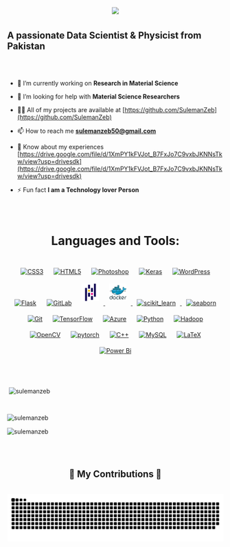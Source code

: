 <h1 align="center">
    <img src="https://readme-typing-svg.herokuapp.com/?font=Righteous&size=35&center=true&vCenter=true&width=700&height=70&duration=1200&lines=Hi+There!+👋;+I'm+Suleman+Zeb!;+Data+Scientist;"/>
<br/>
</h1>
<h2 align="left">A passionate Data Scientist & Physicist from Pakistan </h2>
<br/>
<br/>

- 🔭 I’m currently working on **Research in Material Science**

- 🤝 I’m looking for help with **Material Science Researchers**

- 👨‍💻 All of my projects are available at [https://github.com/SulemanZeb](https://github.com/SulemanZeb)

- 📫 How to reach me **sulemanzeb50@gmail.com**

- 📄 Know about my experiences [https://drive.google.com/file/d/1XmPY1kFVJot_B7FxJo7C9vxbJKNNsTkw/view?usp=drivesdk](https://drive.google.com/file/d/1XmPY1kFVJot_B7FxJo7C9vxbJKNNsTkw/view?usp=drivesdk)

- ⚡ Fun fact **I am a Technology lover Person**
<br>
<br>
<h1 align="center">Languages and Tools:</h1>
<br>
<div align="center">  
<a href="https://www.w3schools.com/css/" target="_blank"><img style="margin: 10px" src="https://profilinator.rishav.dev/skills-assets/css3-original-wordmark.svg" alt="CSS3" height="50" /></a>  
<a href="https://en.wikipedia.org/wiki/HTML5" target="_blank"><img style="margin: 10px" src="https://profilinator.rishav.dev/skills-assets/html5-original-wordmark.svg" alt="HTML5" height="50" /></a>  
<a href="https://www.adobe.com/in/products/photoshop.html" target="_blank"><img style="margin: 10px" src="https://profilinator.rishav.dev/skills-assets/photoshop-plain.svg" alt="Photoshop" height="50" /></a>  
<a href="https://keras.io/" target="_blank"><img style="margin: 10px" src="https://profilinator.rishav.dev/skills-assets/keras.png" alt="Keras" height="50" /></a>  
<a href="https://wordpress.com/" target="_blank"><img style="margin: 10px" src="https://profilinator.rishav.dev/skills-assets/wordpress.png" alt="WordPress" height="50" /></a>  
<a href="https://flask.palletsprojects.com/" target="_blank"><img style="margin: 10px" src="https://profilinator.rishav.dev/skills-assets/flask.png" alt="Flask" height="50" /></a>  
<a href="https://about.gitlab.com/" target="_blank"><img style="margin: 10px" src="https://profilinator.rishav.dev/skills-assets/gitlab.svg" alt="GitLab" height="50" /></a>
</a> <a href="https://pandas.pydata.org/" target="_blank" rel="noreferrer"> <img style="margin: 10px" src="https://raw.githubusercontent.com/devicons/devicon/2ae2a900d2f041da66e950e4d48052658d850630/icons/pandas/pandas-original.svg" alt="pandas" height="40"/>
</a> <a href="https://www.docker.com/" target="_blank" rel="noreferrer"> <img style="margin: 10px" src="https://raw.githubusercontent.com/devicons/devicon/master/icons/docker/docker-original-wordmark.svg" alt="docker"  height="40"/>
</a> <a href="https://scikit-learn.org/" target="_blank" rel="noreferrer"> <img style="margin: 10px" src="https://upload.wikimedia.org/wikipedia/commons/0/05/Scikit_learn_logo_small.svg" alt="scikit_learn"  height="40"/> 
</a> <a href="https://seaborn.pydata.org/" target="_blank" rel="noreferrer"> <img style="margin: 10px" src="https://seaborn.pydata.org/_images/logo-mark-lightbg.svg" alt="seaborn" height="50"/>   
<a href="https://github.com/" target="_blank"><img style="margin: 10px" src="https://profilinator.rishav.dev/skills-assets/git-scm-icon.svg" alt="Git" height="50" /></a> 
<a href="https://www.tensorflow.org/" target="_blank"><img style="margin: 10px" src="https://profilinator.rishav.dev/skills-assets/tensorflow-icon.svg" alt="TensorFlow" height="50" /></a>  
<a href="https://azure.microsoft.com/en-in/" target="_blank"><img style="margin: 10px" src="https://profilinator.rishav.dev/skills-assets/microsoft_azure-icon.svg" alt="Azure" height="50" /></a>  
<a href="https://www.python.org/" target="_blank"><img style="margin: 10px" src="https://profilinator.rishav.dev/skills-assets/python-original.svg" alt="Python" height="50" /></a>  
<a href="https://hadoop.apache.org/" target="_blank"><img style="margin: 10px" src="https://profilinator.rishav.dev/skills-assets/apache_hadoop-icon.svg" alt="Hadoop" height="50" /></a>  
<a href="https://opencv.org/" target="_blank"><img style="margin: 10px" src="https://profilinator.rishav.dev/skills-assets/opencv-icon.svg" alt="OpenCV" height="50" /></a>  
<a href="https://pytorch.org/" target="_blank"><img style="margin: 10px" src="https://profilinator.rishav.dev/skills-assets/pytorch-icon.svg" alt="pytorch" height="50" /></a>  
<a href="https://www.cplusplus.com/" target="_blank"><img style="margin: 10px" src="https://profilinator.rishav.dev/skills-assets/cplusplus-original.svg" alt="C++" height="50" /></a>  
<a href="https://www.mysql.com/" target="_blank"><img style="margin: 10px" src="https://profilinator.rishav.dev/skills-assets/mysql-original-wordmark.svg" alt="MySQL" height="50" /></a>  
<a href="https://www.latex-project.org/" target="_blank"><img style="margin: 10px" src="https://profilinator.rishav.dev/skills-assets/latex.png" alt="LaTeX" height="50" /></a>  
<a href="https://powerbi.microsoft.com/en-us/" target="_blank"><img style="margin: 10px" src="https://profilinator.rishav.dev/skills-assets/powerbi.png" alt="Power Bi" height="50" /></a>  
</div>

</td></tr></table>  

<br/>  
<br>
<br>
<p>&nbsp;<img align="center" src="https://github-readme-stats.vercel.app/api?username=sulemanzeb&show_icons=true&locale=en" alt="sulemanzeb" /></p>
<br>
<p><img align="left" src="https://github-readme-streak-stats.herokuapp.com/?user=sulemanzeb&" alt="sulemanzeb" /></p>
<br>
<p><img align="center" src="https://github-readme-stats.vercel.app/api/top-langs?username=sulemanzeb&show_icons=true&locale=en&layout=compact" alt="sulemanzeb"  /></p>
<br>
<br>
<div align="center">
  <h2>🐍 My Contributions 🐍</h2>
  <br>
  <img alt="snake eating my contributions" src="https://raw.githubusercontent.com/salesp07/salesp07/output/github-contribution-grid-snake.svg" />
  
  <br/><br/><br/>
</div>
